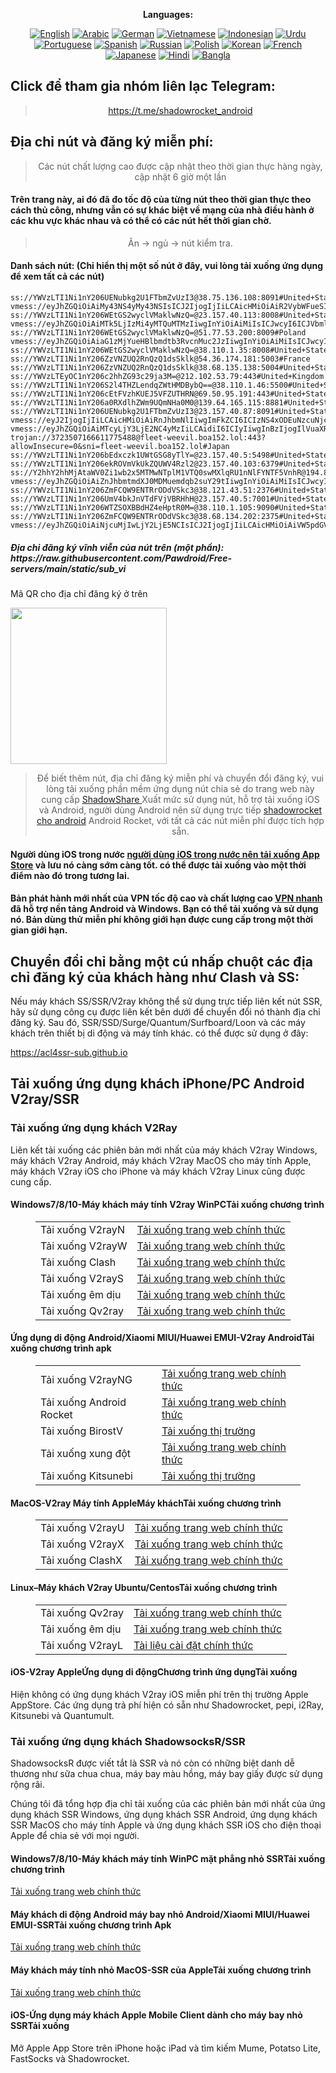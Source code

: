
<div align="center">

**Languages:**

[![English](https://img.shields.io/badge/Language-English-red?style=for-the-badge)](README-en.md)
[![Arabic](https://img.shields.io/badge/Language-Arabic-red?style=for-the-badge)](README-ar.md)
[![German](https://img.shields.io/badge/Language-German-red?style=for-the-badge)](README-de.md)
[![Vietnamese](https://img.shields.io/badge/Language-Vietnamese-red?style=for-the-badge)](README-vi.md)
[![Indonesian](https://img.shields.io/badge/Language-Indonesian-red?style=for-the-badge)](README-id.md)
[![Urdu](https://img.shields.io/badge/Language-Urdu-red?style=for-the-badge)](README-ur-PK.md)
[![Portuguese](https://img.shields.io/badge/Language-Portuguese-red?style=for-the-badge)](README-pt-BR.md)
[![Spanish](https://img.shields.io/badge/Language-Spanish-red?style=for-the-badge)](README-es.md)
[![Russian](https://img.shields.io/badge/Language-Russian-red?style=for-the-badge)](README-ru.md)
[![Polish](https://img.shields.io/badge/Language-Polish-red?style=for-the-badge)](README-pl.md)
[![Korean](https://img.shields.io/badge/Language-Korean-red?style=for-the-badge)](README-ko-KR.md)
[![French](https://img.shields.io/badge/Language-French-red?style=for-the-badge)](README-fr.md)
[![Japanese](https://img.shields.io/badge/Language-Japanese-red?style=for-the-badge)](README-ja.md)
[![Hindi](https://img.shields.io/badge/Language-Hindi-red?style=for-the-badge)](README-hi.md)
[![Bangla](https://img.shields.io/badge/Language-Bangla-red?style=for-the-badge)](README-bn.md)

</div>
<h2>Click để tham gia nhóm liên lạc Telegram:</h2>
 <blockquote>
 <p style="text-align: center;"><a href="https://t.me/shadowrocket_android">https://t.me/shadowrocket_android</a></p>
 </blockquote>
 <h2>Địa chỉ nút và đăng ký miễn phí:</h2>
 <blockquote>
 <p style="text-align: center;">Các nút chất lượng cao được cập nhật theo thời gian thực hàng ngày, cập nhật 6 giờ một lần</p>
 </blockquote>
 <h4>Trên trang này, ai đó đã đo tốc độ của từng nút theo thời gian thực theo cách thủ công, nhưng vẫn có sự khác biệt về mạng của nhà điều hành ở các khu vực khác nhau và có thể có các nút hết thời gian chờ. </h4>
 <blockquote>
 <p style="text-align: center;">Ăn -> ngủ -> nút kiểm tra. </p>
 </blockquote>
 <h4>Danh sách nút: (Chỉ hiển thị một số nút ở đây, vui lòng tải xuống ứng dụng để xem tất cả các nút)</h4>
    
```
ss://YWVzLTI1Ni1nY206UENubkg2U1FTbmZvUzI3@38.75.136.108:8091#United+States
vmess://eyJhZGQiOiAiMy43NS4yMy43NSIsICJ2IjogIjIiLCAicHMiOiAiR2VybWFueSIsICJwb3J0IjogNDQzLCAiaWQiOiAiNjBjMGJiZmEtYzU0Zi00OWE5LTgxYmEtNzc5YjAyMDZhOWZkIiwgImFpZCI6ICIwIiwgIm5ldCI6ICJ3cyIsICJ0eXBlIjogIiIsICJob3N0IjogIm5sLnpodWsudXMua2ciLCAicGF0aCI6ICIveWxrcyIsICJ0bHMiOiAidGxzIn0=
ss://YWVzLTI1Ni1nY206WEtGS2wyclVMaklwNzQ=@23.157.40.113:8008#United+States
vmess://eyJhZGQiOiAiMTk5LjIzMi4yMTQuMTMzIiwgInYiOiAiMiIsICJwcyI6ICJVbml0ZWQgU3RhdGVzIiwgInBvcnQiOiA0NDMsICJpZCI6ICJlNTg1MjM5My1jYTUyLTRjOTAtYTIzNy1kNjNjYmJiNTdmMjEiLCAiYWlkIjogIjAiLCAibmV0IjogIndzIiwgInR5cGUiOiAiIiwgImhvc3QiOiAibG9raS5vcmFjbGUiLCAicGF0aCI6ICIvZmFyY3J5P2VkPTI1NjAiLCAidGxzIjogInRscyJ9
ss://YWVzLTI1Ni1nY206WEtGS2wyclVMaklwNzQ=@51.77.53.200:8009#Poland
vmess://eyJhZGQiOiAiaG1zMjYueHBlbmdtb3RvcnMuc2JzIiwgInYiOiAiMiIsICJwcyI6ICJGcmFuY2UiLCAicG9ydCI6IDQ0MywgImlkIjogImZiMGEyZGU2LWJmMDYtNGZmMC05N2NlLWMyMWFiY2RjMmQ1NSIsICJhaWQiOiAiMCIsICJuZXQiOiAid3MiLCAidHlwZSI6ICIiLCAiaG9zdCI6ICJobXMyNi54cGVuZ21vdG9ycy5zYnMiLCAicGF0aCI6ICIvbGlua3dzIiwgInRscyI6ICJ0bHMifQ==
ss://YWVzLTI1Ni1nY206WEtGS2wyclVMaklwNzQ=@38.110.1.35:8008#United+States
ss://YWVzLTI1Ni1nY206ZzVNZUQ2RnQzQ1dsSklk@54.36.174.181:5003#France
ss://YWVzLTI1Ni1nY206ZzVNZUQ2RnQzQ1dsSklk@38.68.135.138:5004#United+States
ss://YWVzLTEyOC1nY206c2hhZG93c29ja3M=@212.102.53.79:443#United+Kingdom
ss://YWVzLTI1Ni1nY206S2l4THZLendqZWtHMDBybQ==@38.110.1.46:5500#United+States
ss://YWVzLTI1Ni1nY206cEtFVzhKUEJ5VFZUTHRN@69.50.95.191:443#United+States
ss://YWVzLTI1Ni1nY206a0RXdlhZWm9UQmNHa0M0@139.64.165.115:8881#United+States
ss://YWVzLTI1Ni1nY206UENubkg2U1FTbmZvUzI3@23.157.40.87:8091#United+States
vmess://eyJ2IjogIjIiLCAicHMiOiAiRnJhbmNlIiwgImFkZCI6ICIzNS4xODEuNzcuNjciLCAicG9ydCI6ICI0NDMiLCAidHlwZSI6ICJub25lIiwgImlkIjogIjYwYzBiYmZhLWM1NGYtNDlhOS04MWJhLTc3OWIwMjA2YTlmZCIsICJhaWQiOiAiMCIsICJuZXQiOiAid3MiLCAicGF0aCI6ICIveWxrcyIsICJob3N0IjogIm5sLnpodWsudXMua2ciLCAidGxzIjogInRscyJ9
vmess://eyJhZGQiOiAiMTcyLjY3LjE2NC4yMzIiLCAidiI6ICIyIiwgInBzIjogIlVuaXRlZCBTdGF0ZXMiLCAicG9ydCI6IDQ0MywgImlkIjogIjMzZjZkOGIwLTgxZjgtNGZjZS1iM2RmLTc5ZGM4ZmQ2ZDhjNSIsICJhaWQiOiAiMCIsICJuZXQiOiAid3MiLCAidHlwZSI6ICIiLCAiaG9zdCI6ICIzMy5ieWNmLnVzLmtnIiwgInBhdGgiOiAiL3JvbmdzZXZlbj9lZD0yMDQ4IiwgInRscyI6ICJ0bHMifQ==
trojan://3723507166611775488@fleet-weevil.boa152.lol:443?allowInsecure=0&sni=fleet-weevil.boa152.lol#Japan
ss://YWVzLTI1Ni1nY206bEdxczk1UWtGSG8yTlY=@23.157.40.5:5498#United+States
ss://YWVzLTI1Ni1nY206ekROVmVkUkZQUWV4Rzl2@23.157.40.103:6379#United+States
ss://Y2hhY2hhMjAtaWV0Zi1wb2x5MTMwNTplM1VTQ0swMXlqRU1nNlFYNTF5VnhR@194.87.45.189:40076#Spain
vmess://eyJhZGQiOiAiZnJhbmtmdXJ0MDMuemdqb2suY29tIiwgInYiOiAiMiIsICJwcyI6ICJHZXJtYW55IiwgInBvcnQiOiA0NDMsICJpZCI6ICI0ZjdjMjI0My1hMzhhLTQ2NzItOTgzYi1mMTM3OGFlZTBhN2YiLCAiYWlkIjogIjAiLCAibmV0IjogIndzIiwgInR5cGUiOiAiIiwgImhvc3QiOiAiZnJhbmtmdXJ0MDMuemdqb2suY29tIiwgInBhdGgiOiAiLyIsICJ0bHMiOiAidGxzIn0=
ss://YWVzLTI1Ni1nY206ZmFCQW9ENTRrODdVSkc3@38.121.43.51:2376#United+States
ss://YWVzLTI1Ni1nY206UmV4bkJnVTdFVjVBRHhH@23.157.40.5:7001#United+States
ss://YWVzLTI1Ni1nY206WTZSOXBBdHZ4eHptR0M=@38.110.1.105:9090#United+States
ss://YWVzLTI1Ni1nY206ZmFCQW9ENTRrODdVSkc3@38.68.134.202:2375#United+States
vmess://eyJhZGQiOiAiNjcuMjIwLjY2LjE5NCIsICJ2IjogIjIiLCAicHMiOiAiVW5pdGVkIFN0YXRlcyIsICJwb3J0IjogNDQzLCAiaWQiOiAiMDNmY2M2MTgtYjkzZC02Nzk2LTZhZWQtOGEzOGM5NzVkNTgxIiwgImFpZCI6ICIxIiwgIm5ldCI6ICJ3cyIsICJ0eXBlIjogIiIsICJob3N0IjogIjY3LjIyMC42Ni4xOTQiLCAicGF0aCI6ICJsaW5rdndzIiwgInRscyI6ICJ0bHMifQ==
```
<h5>Địa chỉ đăng ký vĩnh viễn của nút trên (một phần): https://raw.githubusercontent.com/Pawdroid/Free-servers/main/static/sub_vi</h5>
 <p>Mã QR cho địa chỉ đăng ký ở trên</p>
 <img src='https://raw.githubusercontent.com/Pawdroid/Free-servers/main/static/sub_vi.png' width=250 chiều cao=250>
 <blockquote style='text-align: center;'>Để biết thêm nút, địa chỉ đăng ký miễn phí và chuyển đổi đăng ký, vui lòng tải xuống phần mềm ứng dụng nút chia sẻ do trang web này cung cấp <a href='https://shadowsharing.com'>ShadowShare </a> Xuất mức sử dụng nút, hỗ trợ tải xuống iOS và Android, người dùng Android nên sử dụng trực tiếp <a href='https://github.com/Pawdroid/shadowrocket_for_android'>shadowrocket cho android</a> Android Rocket, với tất cả các nút miễn phí được tích hợp sẵn. </blockquote>
 <h4>Người dùng iOS trong nước <a href='https://apps.apple.com/cn/app/shadowshare/id1612647259'>người dùng iOS trong nước nên tải xuống App Store</a> và lưu nó càng sớm càng tốt. có thể được tải xuống vào một thời điểm nào đó trong tương lai.</h4>
 <h4>Bản phát hành mới nhất của VPN tốc độ cao và chất lượng cao <a href='https://letsgovpn.com'>VPN nhanh</a> đã hỗ trợ nền tảng Android và Windows. Bạn có thể tải xuống và sử dụng nó. Bản dùng thử miễn phí không giới hạn được cung cấp trong một thời gian giới hạn. </h4>
 <div class="nv-content-wrap entry-content">
 <h2>Chuyển đổi chỉ bằng một cú nhấp chuột các địa chỉ đăng ký của khách hàng như Clash và SS:</h2>
 <p>Nếu máy khách SS/SSR/V2ray không thể sử dụng trực tiếp liên kết nút SSR, hãy sử dụng công cụ được liên kết bên dưới để chuyển đổi nó thành địa chỉ đăng ký. Sau đó, SSR/SSD/Surge/Quantum/Surfboard/Loon và các máy khách trên thiết bị di động và máy tính khác. có thể được sử dụng ở đây:</p>
 <p><a href="https://acl4ssr-sub.github.io" target="_blank" rel="noreferrer noopener nofollow">https://acl4ssr-sub.github.io</a></p>
 <h2>Tải xuống ứng dụng khách iPhone/PC Android V2ray/SSR</h2>
 <h3>Tải xuống ứng dụng khách V2Ray</h3>
 <p>Liên kết tải xuống các phiên bản mới nhất của máy khách V2ray Windows, máy khách V2ray Android, máy khách V2ray MacOS cho máy tính Apple, máy khách V2ray iOS cho iPhone và máy khách V2ray Linux cũng được cung cấp. </p>
 <h4>Windows7/8/10-<strong>Máy khách máy tính V2ray WinPC</strong>Tải xuống chương trình</h4>
 <figure class="wp-block-table Alignwide is-style-stripes"><table><tbody><tr><td>Tải xuống V2rayN</td><td><a href="https://github. com/2dust/v2rayN/releases" target="_blank" rel="noreferrer noopener">Tải xuống trang web chính thức</a></td></tr><tr><td>Tải xuống V2rayW</td><td> <a href="https://github.com/Cenmrev/V2RayW/releases" target="_blank" rel="noreferrer noopener">Tải xuống trang web chính thức</a></td></tr><tr><td> Tải xuống Clash</td><td><a href="https://github.com/Fndroid/clash_for_windows_pkg/releases" target="_blank" rel="noreferrer noopener">Tải xuống trang web chính thức</a></td> </tr><tr><td>Tải xuống V2rayS</td><td><a href="https://github.com/Shinlor/V2RayS/releases" target="_blank" rel="noreferrer noopener">Tải xuống trang web chính thức</a></td></tr><tr><td>Tải xuống êm dịu</td><td><a href="https://github.com/mellow-io/mellow/releases" target="_blank" rel="noreferrer noopener">Tải xuống trang web chính thức</a></td></tr><tr><td>Tải xuống Qv2ray</td><td><a href= "https://github.com/Qv2ray/Qv2ray" target="_blank" rel="noreferrer noopener">Tải xuống trang web chính thức</a></td></tr></tbody></table></figure>
 <h4><strong>Ứng dụng di động Android/Xiaomi MIUI/Huawei EMUI-V2ray Android</strong>Tải xuống chương trình apk</h4>
 <figure class="wp-block-table Alignwide is-style-stripes"><table><tbody><tr><td>Tải xuống V2rayNG</td><td><a href="https://github. com/2dust/v2rayNG/releases" target="_blank" rel="noreferrer noopener">Tải xuống trang web chính thức</a></td></tr><tr><td>Tải xuống Android Rocket</td><td><a href="https://github.com/Pawdroid/shadowrocket_for_android/releases" target="_blank" rel="noreferrer noopener">Tải xuống trang web chính thức</a></td></tr><tr> <td>Tải xuống BirostV</td><td><a rel="noreferrer noopener" href="https://www.appsapk.com/downloading/latest/com.github.dawndiy.birossv-0.6.8.apk " target="_blank">Tải xuống thị trường</a></td></tr><tr><td>Tải xuống xung đột</td><td><a href="https://github.com/Kr328/ClashForAndroid/releases" target="_blank" rel="noreferrer noopener">Tải xuống trang web chính thức</a></td></tr><tr><td>Tải xuống Kitsunebi</td><td><a rel =" noreferrer noopener" href="https://apkpure.com/kitsunebi/fun.kitsunebi.kitsunebi4android" target="_blank">Tải xuống thị trường</a></td></tr></tbody></table></figure>
 <h4><strong>MacOS-V2ray <strong>Máy tính Apple</strong>Máy khách</strong>Tải xuống chương trình</h4>
 <figure class="wp-block-table Alignwide is-style-stripes"><table><tbody><tr><td>Tải xuống V2rayU</td><td><a href="https://github. com/yanue/V2rayU/releases" target="_blank" rel="noreferrer noopener">Tải xuống trang web chính thức</a></td></tr><tr><td>Tải xuống V2rayX</td><td> <a href="https://github.com/Cenmrev/V2RayX/releases" target="_blank" rel="noreferrer noopener">Tải xuống trang web chính thức</a></td></tr><tr><td> Tải xuống ClashX</td><td><a href="https://github.com/yichenchen/clashX/releases" target="_blank" rel="noreferrer noopener">Tải xuống trang web chính thức</a></td> </tr></tbody></table></figure>
 <h4><strong>Linux</strong>–<strong>Máy khách V2ray Ubuntu/Centos</strong>Tải xuống chương trình</h4>
 <figure class="wp-block-table Alignwide is-style-stripes"><table><tbody><tr><td>Tải xuống Qv2ray</td><td><a href="https://github. com/Qv2ray/Qv2ray" target="_blank" rel="noreferrer noopener">Tải xuống trang web chính thức</a></td></tr><tr><td>Tải xuống êm dịu</td><td><a href ="https://github.com/mellow-io/mellow/releases" target="_blank" rel="noreferrer noopener">Tải xuống trang web chính thức</a></td></tr><tr><td> Tải xuống V2rayL</td><td><a rel="noreferrer noopener" href="https://github.com/jiangxufeng/v2rayL" target="_blank">Tài liệu cài đặt chính thức</a></td></tr></tbody></table></figure>
 <h4>iOS-<strong>V2ray Apple<strong>Ứng dụng di động</strong>Chương trình ứng dụng</strong>Tải xuống</h4>
 <p>Hiện không có ứng dụng khách V2ray iOS miễn phí trên thị trường Apple AppStore. Các ứng dụng trả phí hiện có sẵn như Shadowrocket, pepi, i2Ray, Kitsunebi và Quantumult. </p>
 <h3>Tải xuống ứng dụng khách ShadowsocksR/SSR</h3>
 <p>ShadowsocksR được viết tắt là SSR và nó còn có những biệt danh dễ thương như sữa chua chua, máy bay màu hồng, máy bay giấy được sử dụng rộng rãi. </p>
 <p>Chúng tôi đã tổng hợp địa chỉ tải xuống của các phiên bản mới nhất của ứng dụng khách SSR Windows, ứng dụng khách SSR Android, ứng dụng khách SSR MacOS cho máy tính Apple và ứng dụng khách SSR iOS cho điện thoại Apple để chia sẻ với mọi người. </p>
 <h4><strong>Windows7/8/10-<strong>Máy khách máy tính WinPC mặt phẳng nhỏ SSR</strong>Tải xuống chương trình</strong></h4>
 <p><a rel="noreferrer noopener" href="https://github.com/shadowsocksrr/shadowsocksr-csharp/releases" target="_blank">Tải xuống trang web chính thức</a></p>
 <h4><strong><strong>Máy khách di động Android máy bay nhỏ Android/Xiaomi MIUI/Huawei EMUI-SSR</strong>Tải xuống chương trình Apk</strong></h4>
 <p><a rel="noreferrer noopener" href="https://github.com/shadowsocksrr/shadowsocksr-android/releases" target="_blank">Tải xuống trang web chính thức</a></p>
 <h4><strong><strong>Máy khách máy tính nhỏ MacOS-SSR của Apple</strong>Tải xuống chương trình</strong></h4>
 <p><a href="https://github.com/qinyuhang/ShadowsocksX-NG-R/releases" target="_blank" rel="noreferrer noopener">Tải xuống trang web chính thức</a></p>
 <h4><strong>iOS-<strong>Ứng dụng máy khách Apple Mobile Client dành cho máy bay nhỏ SSR</strong></strong>Tải xuống</h4>
 <p>Mở Apple App Store trên iPhone hoặc iPad và tìm kiếm Mume, Potatso Lite, FastSocks và Shadowrocket. </p></div>
    